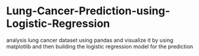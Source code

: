 # Lung-Cancer-Prediction-using-Logistic-Regression
analysis lung cancer dataset using pandas and visualize it by using matplotlib and then building the logistic regression model for the prediction
